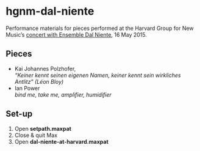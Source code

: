 # hgnm-dal-niente

Performance materials for pieces performed at the Harvard Group for New Music’s [concert with Ensemble Dal Niente](http://hgnm.org/concert/ensemble-dal-niente/), 16 May 2015.

## Pieces

* Kai Johannes Polzhofer,    
_“Keiner kennt seinen eigenen Namen, keiner kennt sein wirkliches Antlitz” (Léon Bloy)_
* Ian Power    
_bind me, take me, amplifier, humidifier_

## Set-up

1. Open __setpath.maxpat__
2. Close & quit Max
3. Open __dal-niente-at-harvard.maxpat__

